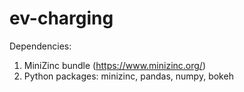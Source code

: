 # ev-charging

Dependencies:

1. MiniZinc bundle (https://www.minizinc.org/)
2. Python packages: minizinc, pandas, numpy, bokeh
